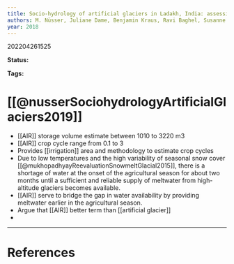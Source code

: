 ```yaml
---
title: Socio-hydrology of artificial glaciers in Ladakh, India: assessing adaptive strategies in a changing cryosphere
authors: M. Nüsser, Juliane Dame, Benjamin Kraus, Ravi Baghel, Susanne Schmidt
year: 2018
---
```


202204261525

**Status:** 

**Tags:** 

# [[@nusserSociohydrologyArtificialGlaciers2019]]

- [[AIR]] storage volume estimate between 1010 to 3220 m3
- [[AIR]] crop cycle range from 0.1 to 3
- Provides [[irrigation]] area and methodology to estimate crop cycles
- Due to low temperatures and the high variability of seasonal snow cover [[@mukhopadhyayReevaluationSnowmeltGlacial2015]], there is a shortage of water at the onset of the agricultural season for about two months until a sufficient and reliable supply of meltwater from high-altitude glaciers becomes available.
- [[AIR]] serve to bridge the gap in water availability by providing meltwater earlier in the agricultural season.
- Argue that [[AIR]] better term than [[artificial glacier]]
- 



---
# References

